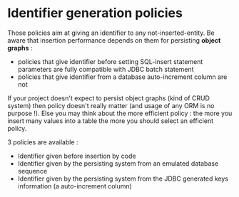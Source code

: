 # Identifier generation policies

Those policies aim at giving an identifier to any not-inserted-entity.
Be aware that insertion performance depends on them for persisting **object graphs** :
 - policies that give identifier before setting SQL-insert statement parameters are fully compatible with JDBC batch statement
 - policies that give identifier from a database auto-increment column are not

If your project doesn't expect to persist object graphs (kind of CRUD system) then policy doesn't really matter (and usage of any ORM is no purpose !).
Else you may think about the more efficient policy : the more you insert many values into a table the more you should select an efficient policy.

3 policies are available :
* Identifier given before insertion by code
* Identifier given by the persisting system from an emulated database sequence
* Identifier given by the persisting system from the JDBC generated keys information (a auto-increment column)